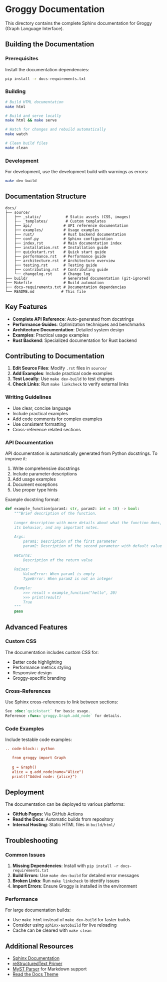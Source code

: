 # Groggy Documentation

This directory contains the complete Sphinx documentation for Groggy (Graph Language Interface).

## Building the Documentation

### Prerequisites

Install the documentation dependencies:

```bash
pip install -r docs-requirements.txt
```

### Building

```bash
# Build HTML documentation
make html

# Build and serve locally
make html && make serve

# Watch for changes and rebuild automatically
make watch

# Clean build files
make clean
```

### Development

For development, use the development build with warnings as errors:

```bash
make dev-build
```

## Documentation Structure

```
docs/
├── source/
│   ├── _static/           # Static assets (CSS, images)
│   ├── _templates/        # Custom templates
│   ├── api/              # API reference documentation
│   ├── examples/         # Usage examples
│   ├── rust/             # Rust backend documentation
│   ├── conf.py           # Sphinx configuration
│   ├── index.rst         # Main documentation index
│   ├── installation.rst  # Installation guide
│   ├── quickstart.rst    # Quick start guide
│   ├── performance.rst   # Performance guide
│   ├── architecture.rst  # Architecture overview
│   ├── testing.rst       # Testing guide
│   ├── contributing.rst  # Contributing guide
│   └── changelog.rst     # Change log
├── build/                # Generated documentation (git-ignored)
├── Makefile              # Build automation
├── docs-requirements.txt # Documentation dependencies
└── README.md            # This file
```

## Key Features

- **Complete API Reference**: Auto-generated from docstrings
- **Performance Guides**: Optimization techniques and benchmarks
- **Architecture Documentation**: Detailed system design
- **Examples**: Practical usage examples
- **Rust Backend**: Specialized documentation for Rust backend

## Contributing to Documentation

1. **Edit Source Files**: Modify `.rst` files in `source/`
2. **Add Examples**: Include practical code examples
3. **Test Locally**: Use `make dev-build` to test changes
4. **Check Links**: Run `make linkcheck` to verify external links

### Writing Guidelines

- Use clear, concise language
- Include practical examples
- Add code comments for complex examples
- Use consistent formatting
- Cross-reference related sections

### API Documentation

API documentation is automatically generated from Python docstrings. To improve it:

1. Write comprehensive docstrings
2. Include parameter descriptions
3. Add usage examples
4. Document exceptions
5. Use proper type hints

Example docstring format:

```python
def example_function(param1: str, param2: int = 10) -> bool:
    """Brief description of the function.
    
    Longer description with more details about what the function does,
    its behavior, and any important notes.
    
    Args:
        param1: Description of the first parameter
        param2: Description of the second parameter with default value
        
    Returns:
        Description of the return value
        
    Raises:
        ValueError: When param1 is empty
        TypeError: When param2 is not an integer
        
    Example:
        >>> result = example_function("hello", 20)
        >>> print(result)
        True
    """
    pass
```

## Advanced Features

### Custom CSS

The documentation includes custom CSS for:
- Better code highlighting
- Performance metrics styling
- Responsive design
- Groggy-specific branding

### Cross-References

Use Sphinx cross-references to link between sections:

```rst
See :doc:`quickstart` for basic usage.
Reference :func:`groggy.Graph.add_node` for details.
```

### Code Examples

Include testable code examples:

```rst
.. code-block:: python

   from groggy import Graph
   
   g = Graph()
   alice = g.add_node(name="Alice")
   print(f"Added node: {alice}")
```

## Deployment

The documentation can be deployed to various platforms:

- **GitHub Pages**: Via GitHub Actions
- **Read the Docs**: Automatic builds from repository
- **Internal Hosting**: Static HTML files in `build/html/`

## Troubleshooting

### Common Issues

1. **Missing Dependencies**: Install with `pip install -r docs-requirements.txt`
2. **Build Errors**: Use `make dev-build` for detailed error messages
3. **Broken Links**: Run `make linkcheck` to identify issues
4. **Import Errors**: Ensure Groggy is installed in the environment

### Performance

For large documentation builds:
- Use `make html` instead of `make dev-build` for faster builds
- Consider using `sphinx-autobuild` for live reloading
- Cache can be cleared with `make clean`

## Additional Resources

- [Sphinx Documentation](https://www.sphinx-doc.org/)
- [reStructuredText Primer](https://www.sphinx-doc.org/en/master/usage/restructuredtext/basics.html)
- [MyST Parser](https://myst-parser.readthedocs.io/) for Markdown support
- [Read the Docs Theme](https://sphinx-rtd-theme.readthedocs.io/)
